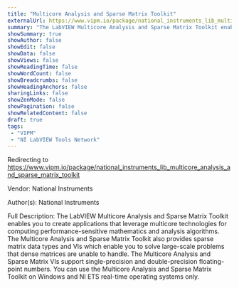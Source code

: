 ```yaml
---
title: "Multicore Analysis and Sparse Matrix Toolkit"
externalUrl: https://www.vipm.io/package/national_instruments_lib_multicore_analysis_and_sparse_matrix_toolkit
summary: "The LabVIEW Multicore Analysis and Sparse Matrix Toolkit enables you to create applications that leverage multicore technologies for computing performance-sensitive mathematics and analysis algorithms."
showSummary: true
showAuthor: false
showEdit: false
showData: false
showViews: false
showReadingTime: false
showWordCount: false
showBreadcrumbs: false
showHeadingAnchors: false
sharingLinks: false
showZenMode: false
showPagination: false
showRelatedContent: false
draft: true
tags:
 - "VIPM"
 - "NI LabVIEW Tools Network"
---
```


Redirecting to https://www.vipm.io/package/national_instruments_lib_multicore_analysis_and_sparse_matrix_toolkit

Vendor: National Instruments

Author(s): National Instruments
 
Full Description:
The LabVIEW Multicore Analysis and Sparse Matrix Toolkit enables you to create applications that leverage multicore technologies for computing performance-sensitive mathematics and analysis algorithms. The Multicore Analysis and Sparse Matrix Toolkit also provides sparse matrix data types and VIs which enable you to solve large-scale problems that dense matrices are unable to handle. The Multicore Analysis and Sparse Matrix VIs support single-precision and double-precision floating-point numbers. You can use the Multicore Analysis and Sparse Matrix Toolkit on Windows and NI ETS real-time operating systems only.